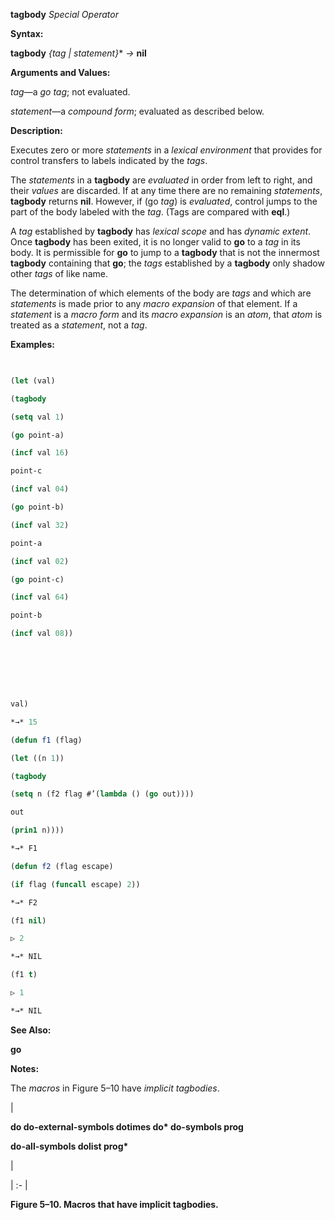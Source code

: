 **tagbody** *Special Operator* 



**Syntax:** 



**tagbody** *\{tag | statement\}*\* *→* **nil** 



**Arguments and Values:** 



*tag*—a *go tag*; not evaluated. 



*statement*—a *compound form*; evaluated as described below. 



**Description:** 



Executes zero or more *statements* in a *lexical environment* that provides for control transfers to labels indicated by the *tags*. 



The *statements* in a **tagbody** are *evaluated* in order from left to right, and their *values* are discarded. If at any time there are no remaining *statements*, **tagbody** returns **nil**. However, if (go *tag*) is *evaluated*, control jumps to the part of the body labeled with the *tag*. (Tags are compared with **eql**.) 



A *tag* established by **tagbody** has *lexical scope* and has *dynamic extent*. Once **tagbody** has been exited, it is no longer valid to **go** to a *tag* in its body. It is permissible for **go** to jump to a **tagbody** that is not the innermost **tagbody** containing that **go**; the *tags* established by a **tagbody** only shadow other *tags* of like name. 



The determination of which elements of the body are *tags* and which are *statements* is made prior to any *macro expansion* of that element. If a *statement* is a *macro form* and its *macro expansion* is an *atom*, that *atom* is treated as a *statement*, not a *tag*. 



**Examples:**
```lisp
 

(let (val) 

(tagbody 

(setq val 1) 

(go point-a) 

(incf val 16) 

point-c 

(incf val 04) 

(go point-b) 

(incf val 32) 

point-a 

(incf val 02) 

(go point-c) 

(incf val 64) 

point-b 

(incf val 08)) 







val) 

*→* 15 

(defun f1 (flag) 

(let ((n 1)) 

(tagbody 

(setq n (f2 flag #’(lambda () (go out)))) 

out 

(prin1 n)))) 

*→* F1 

(defun f2 (flag escape) 

(if flag (funcall escape) 2)) 

*→* F2 

(f1 nil) 

▷ 2 

*→* NIL 

(f1 t) 

▷ 1 

*→* NIL 


```
**See Also:** 



**go** 



**Notes:** 



The *macros* in Figure 5–10 have *implicit tagbodies*. 



|<p>**do do-external-symbols dotimes do\* do-symbols prog** </p><p>**do-all-symbols dolist prog\***</p>|

| :- |





**Figure 5–10. Macros that have implicit tagbodies.** 



